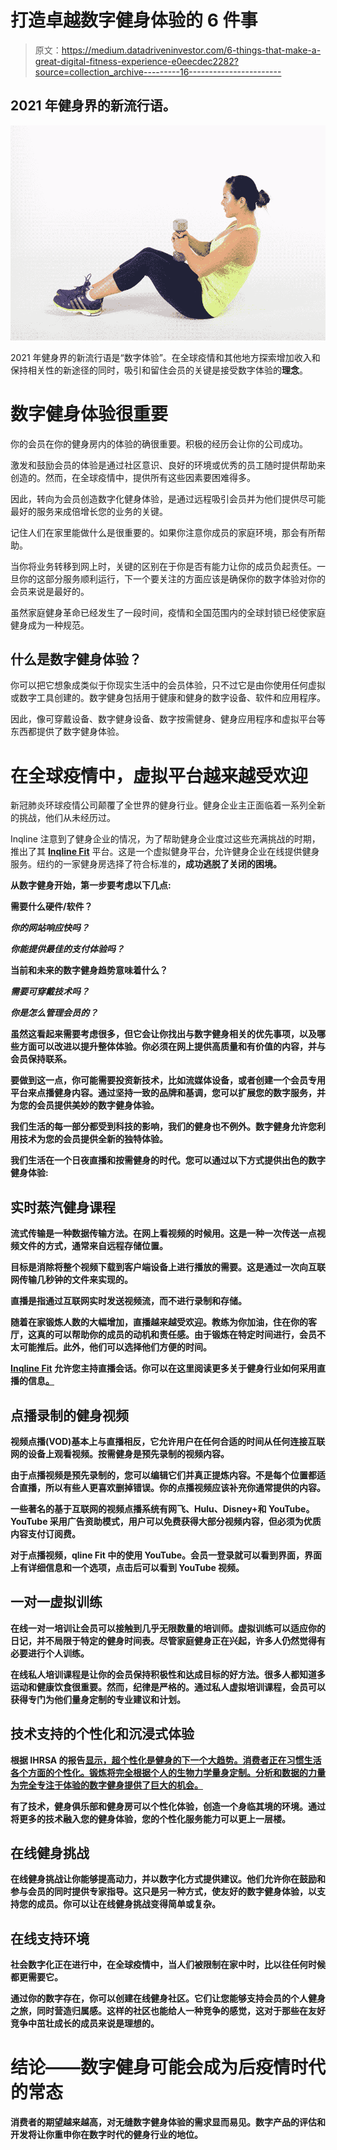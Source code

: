 # 打造卓越数字健身体验的 6 件事

> 原文：<https://medium.datadriveninvestor.com/6-things-that-make-a-great-digital-fitness-experience-e0eecdec2282?source=collection_archive---------16----------------------->

## 2021 年健身界的新流行语。

![](img/89e4ca8aa382ac3ae0e7d6af19ee77ef.png)

2021 年健身界的新流行语是“数字体验”。在全球疫情和其他地方探索增加收入和保持相关性的新途径的同时，吸引和留住会员的关键是接受数字体验的**理念**。

# **数字健身体验很重要**

你的会员在你的健身房内的体验的确很重要。积极的经历会让你的公司成功。

激发和鼓励会员的体验是通过社区意识、良好的环境或优秀的员工随时提供帮助来创造的。然而，在全球疫情中，提供所有这些因素要困难得多。

因此，转向为会员创造数字化健身体验，是通过远程吸引会员并为他们提供尽可能最好的服务来成倍增长您的业务的关键。

记住人们在家里能做什么是很重要的。如果你注意你成员的家庭环境，那会有所帮助。

当你将业务转移到网上时，关键的区别在于你是否有能力让你的成员负起责任。一旦你的这部分服务顺利运行，下一个要关注的方面应该是确保你的数字体验对你的会员来说是最好的。

虽然家庭健身革命已经发生了一段时间，疫情和全国范围内的全球封锁已经使家庭健身成为一种规范。

## **什么是数字健身体验？**

你可以把它想象成类似于你现实生活中的会员体验，只不过它是由你使用任何虚拟或数字工具创建的。数字健身包括用于健康和健身的数字设备、软件和应用程序。

因此，像可穿戴设备、数字健身设备、数字按需健身、健身应用程序和虚拟平台等东西都提供了数字健身体验。

# **在全球疫情中，虚拟平台越来越受欢迎**

新冠肺炎环球疫情公司颠覆了全世界的健身行业。健身企业主正面临着一系列全新的挑战，他们从未经历过。

Inqline 注意到了健身企业的情况，为了帮助健身企业度过这些充满挑战的时期，推出了其 [**Inqline Fit**](https://fit.inqline.com/) 平台。这是一个虚拟健身平台，允许健身企业在线提供健身服务。纽约的一家健身房选择了符合标准的[](https://fit.inqline.com/)**，成功逃脱了关闭的困境。**

**从数字健身开始，第一步要考虑以下几点:**

**需要什么硬件/软件？**

***你的网站响应快吗？***

***你能提供最佳的支付体验吗？***

**当前和未来的数字健身趋势意味着什么？**

***需要可穿戴技术吗？***

***你是怎么管理会员的？***

**虽然这看起来需要考虑很多，但它会让你找出与数字健身相关的优先事项，以及哪些方面可以改进以提升整体体验。你必须在网上提供高质量和有价值的内容，并与会员保持联系。**

**要做到这一点，你可能需要投资新技术，比如流媒体设备，或者创建一个会员专用平台来点播健身内容。通过坚持一致的品牌和基调，您可以扩展您的数字服务，并为您的会员提供美妙的数字健身体验。**

**我们生活的每一部分都受到科技的影响，我们的健身也不例外。数字健身允许您利用技术为您的会员提供全新的独特体验。**

**我们生活在一个日夜直播和按需健身的时代。您可以通过以下方式提供出色的数字健身体验:**

## ****实时蒸汽健身课程****

**流式传输是一种数据传输方法。在网上看视频的时候用。这是一种一次传送一点视频文件的方式，通常来自远程存储位置。**

**目标是消除将整个视频下载到客户端设备上进行播放的需要。这是通过一次向互联网传输几秒钟的文件来实现的。**

**直播是指通过互联网实时发送视频流，而不进行录制和存储。**

**随着在家锻炼人数的大幅增加，直播越来越受欢迎。教练为你加油，住在你的客厅，这真的可以帮助你的成员的动机和责任感。由于锻炼在特定时间进行，会员不太可能推后。此外，他们可以选择他们方便的时间。**

**[**Inqline Fit**](https://fit.inqline.com/) 允许您主持直播会话。你可以在这里阅读更多关于健身行业如何采用直播的信息[。](https://medium.com/@atif_9386/how-the-fitness-industry-is-adopting-live-streaming-76cf085569dd)**

## ****点播录制的健身视频****

**视频点播(VOD)基本上与直播相反，它允许用户在任何合适的时间从任何连接互联网的设备上观看视频。按需健身是预先录制的视频内容。**

**由于点播视频是预先录制的，您可以编辑它们并真正提炼内容。不是每个位置都适合直播，所以有些人更喜欢删掉错误。你的点播视频应该补充你通常提供的内容。**

**一些著名的基于互联网的视频点播系统有网飞、Hulu、Disney+和 YouTube。YouTube 采用广告资助模式，用户可以免费获得大部分视频内容，但必须为优质内容支付订阅费。**

**对于点播视频，qline Fit 中的[](https://fit.inqline.com/)**使用 YouTube。会员一登录就可以看到界面，界面上有详细信息和一个选项，点击后可以看到 YouTube 视频。****

## ******一对一虚拟训练******

****在线一对一培训让会员可以接触到几乎无限数量的培训师。虚拟训练可以适应你的日记，并不局限于特定的健身时间表。尽管家庭健身正在兴起，许多人仍然觉得有必要进行个人训练。****

****在线私人培训课程是让你的会员保持积极性和达成目标的好方法。很多人都知道多运动和健康饮食很重要。然而，纪律是严格的。通过私人虚拟培训课程，会员可以获得专门为他们量身定制的专业建议和计划。****

## ******技术支持的个性化和沉浸式体验******

****根据 IHRSA 的报告[显示，超个性化是健身的下一个大趋势。消费者正在习惯生活各个方面的个性化。锻炼将完全根据个人的生物力学量身定制。分析和数据的力量为完全专注于体验的数字健身提供了巨大的机会。](https://www.ihrsa.org/improve-your-club/hyper-personalization-is-the-next-big-trend-in-fitness/)****

****有了技术，健身俱乐部和健身房可以个性化体验，创造一个身临其境的环境。通过将更多的技术融入您的健身体验，您的个性化服务能力可以更上一层楼。****

## ******在线健身挑战******

****在线健身挑战让你能够提高动力，并以数字化方式提供建议。他们允许你在鼓励和参与会员的同时提供专家指导。这只是另一种方式，使友好的数字健身体验，以支持您的成员。你可以让在线健身挑战变得简单或复杂。****

## ******在线支持环境******

****社会数字化正在进行中，在全球疫情中，当人们被限制在家中时，比以往任何时候都更需要它。****

****通过你的数字存在，你可以创建在线健身社区。它们让您能够支持会员的个人健身之旅，同时营造归属感。这样的社区也能给人一种竞争的感觉，这对于那些在友好竞争中茁壮成长的成员来说是理想的。****

# ******结论——数字健身可能会成为后疫情时代的常态******

****消费者的期望越来越高，对无缝数字健身体验的需求显而易见。数字产品的评估和开发将让你重申你在数字时代的健身行业的地位。****